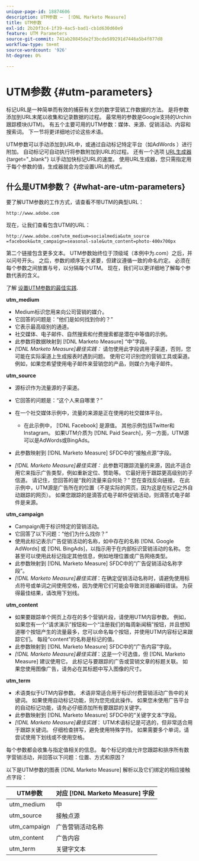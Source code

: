 ```yaml
---
unique-page-id: 18874606
description: UTM参数 —  [!DNL Marketo Measure]
title: UTM参数
exl-id: 2b20f3c4-1f39-4ac5-bad1-cb1d630d60e9
feature: UTM Parameters
source-git-commit: 741ab20845de2f3bcde589291d7446a5b4f877d8
workflow-type: tm+mt
source-wordcount: '926'
ht-degree: 0%

---
```


# UTM参数 {#utm-parameters}

标记URL是一种简单而有效的捕获有关您的数字营销工作数据的方法。 是将参数添加到URL末尾以收集和记录数据的过程。 最常用的参数是Google支持的Urchin跟踪模块(UTM)。 有五个主要可用的UTM参数：媒体、来源、促销活动、内容和搜索词。 下一节将更详细地讨论这些术语。

UTM参数可以手动添加到URL中，或通过自动标记特定平台（如AdWords ）进行附加。 自动标记可自动执行将参数附加到URL的过程。 还有一个选项 [URL生成器](https://ga-dev-tools.web.app/campaign-url-builder/){target="_blank"} 以手动加快标记URL的速度。 使用URL生成器，您只需指定用于每个参数的值，生成器就会为您设置URL的格式。

## 什么是UTM参数？ {#what-are-utm-parameters}

要了解UTM参数的工作方式，请查看不带UTM的典型URL：

`http://www.adobe.com`

现在，让我们查看包含UTM的URL：

`http://www.adobe.com?utm_medium=socialmedia&utm_source =facebook&utm_campaign=seasonal-sale&utm_content=photo-400x700px`

第二个链接包含更多文本。 UTM参数始终位于顶级域（本例中为.com）之后，并以问号开头。 之后，参数的顺序无关紧要，但建议遵循一致的命名约定。 必须在每个参数之间放置与号，以分隔每个UTM。 现在，我们可以更详细地了解每个参数代表的含义。

了解 [设置UTM参数的最佳实践](/help/channel-tracking-and-setup/online-channels/best-practices-for-setting-up-utm-parameters.md).

**utm_medium**

* Medium标识您用来向公司营销的媒介。
* 它回答的问题是：“他们是如何找到你的？”
* 它表示最高级别的通道。
* 社交媒体、电子邮件、自然搜索和付费搜索都是潜在中等值的示例。
* 此参数将数据映射到 [!DNL Marketo Measure] “中”字段。
* _[!DNL Marketo Measure]最佳实践：_ 请勿使用此字段调用子渠道，否则，您可能在实际渠道上生成报表时遇到问题。 使用它可识别您的营销工具或渠道。 例如，如果您希望使用电子邮件来营销您的产品，则媒介为电子邮件。

**utm_source**

* 源标识作为流量源的子渠道。
* 它回答的问题是：“这个人来自哪里？”
* 在一个社交媒体示例中，流量的来源是正在使用的社交媒体平台。
   * 在此示例中， [!DNL Facebook] 是源值。 其他示例包括Twitter和Instagram。 如果UTM介质为 [!DNL Paid Search]，另一方面，UTM源可以是AdWords或BingAds。

* 此参数映射到 [!DNL Marketo Measure] SFDC中的“接触点源”字段。
* _[!DNL Marketo Measure]最佳实践：_ 此参数可跟踪流量的来源，因此不适合用它来指示广告类型，例如重新定位、赞助等。 它最好用于跟踪更高级别的子信道。 请记住，您回答的是“我的流量来自何处？” 您在查找反向链接。 在此示例中，UTM源是广告所在的位置（不是实际的网页，因为这是在标记之外自动跟踪的网页）。 如果您跟踪的是滴答式电子邮件促销活动，则滴答式电子邮件是来源。

**utm_campaign**

* Campaign用于标识特定的营销活动。
* 它回答了以下问题：“他们为什么找你？”
* 使用此标记表示广告促销活动的名称，如中存在的名称 [!DNL Google AdWords] 或 [!DNL BingAds]，以指示用于在内部标识营销活动的名称。 您甚至可以使用此标记指定其他信息，例如地理位置或广告网络类型。
* 此参数映射到 [!DNL Marketo Measure] SFDC中的“广告促销活动名称字段”。
* _[!DNL Marketo Measure]最佳实践_：在确定促销活动名称时，请避免使用标点符号或单词之间使用空格，因为使用它们可能会导致浏览器编码错误。 为获得最佳结果，请改用下划线。

**utm_content**

* 如果要跟踪单个网页上存在的多个营销片段，请使用UTM内容参数。 例如，如果您有一个“请求演示”按钮和一个“注册我们的每周新闻稿”按钮，并且想知道哪个按钮产生的流量最多，您可以命名每个按钮，并使用UTM内容标记来跟踪它们。 每段“content”的名称是标记的值。
* 此参数映射到 [!DNL Marketo Measure] SFDC中的“广告内容”字段。
* _[!DNL Marketo Measure]最佳实践_：这是一个可选值，但 [!DNL Marketo Measure] 建议使用它。 此标记与要跟踪的广告或营销文章的标题关联。 如果您使用图像广告，请务必在其标题中写入图像的尺寸。

**utm_term**

* 术语类似于UTM内容参数。 术语非常适合用于标识付费营销活动广告中的关键词。 如果使用自动标记功能，则为您完成此操作。 如果您未使用广告平台的自动标记功能，请务必仔细添加所有要跟踪的关键字。
* 此参数映射到 [!DNL Marketo Measure] SFDC中的“关键字文本”字段。
* _[!DNL Marketo Measure]最佳实践_： UTM术语标记是可选的，但非常适合用于跟踪关键词。 仔细检查拼写，避免使用特殊字符。 如果需要多个单词，请尝试使用下划线或不使用空格。

每个参数都会收集与指定值相关的信息。 每个标记的值允许您跟踪和排序所有数字营销活动，并回答以下问题：位置、方式和原因？

以下是UTM参数的图表 [!DNL Marketo Measure] 解析以及它们绑定的相应接触点字段：

| **UTM参数** | **对应 [!DNL Marketo Measure] 字段** |
|---|---|
| utm_medium | 中 |
| utm_source | 接触点源 |
| utm_campaign | 广告营销活动名称 |
| utm_content | 广告内容 |
| utm_term | 关键字文本 |
